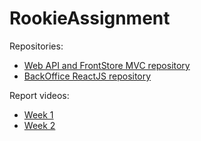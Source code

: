 # RookieAssignment

Repositories:
- [Web API and FrontStore MVC repository](https://github.com/dogsteven/RookieShop)
- [BackOffice ReactJS repository](https://github.com/dogsteven/RookieShop.BackOffice)

Report videos:
- [Week 1](https://www.youtube.com/watch?v=r7vMyeL7TzA)
- [Week 2](https://www.youtube.com/watch?v=50mGaYQAcd8)